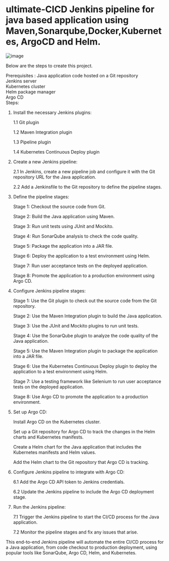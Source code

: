 # ultimate-CICD Jenkins pipeline for java based application using Maven,Sonarqube,Docker,Kubernetes, ArgoCD and Helm.
![image](https://github.com/Elixir1998/ultimate-CICD/assets/69510879/cf57adeb-e60a-4762-8115-db0d12428118)

Below are the steps to create this project.

Prerequisites :
Java application code hosted on a Git repository \
Jenkins server \
Kubernetes cluster \
Helm package manager \
Argo CD \
Steps:

1. Install the necessary Jenkins plugins:

   1.1 Git plugin
   
   1.2 Maven Integration plugin
   
   1.3 Pipeline plugin
   
   1.4 Kubernetes Continuous Deploy plugin
   

2. Create a new Jenkins pipeline:
   
   2.1 In Jenkins, create a new pipeline job and configure it with the Git repository URL for the Java application.
   
   2.2 Add a Jenkinsfile to the Git repository to define the pipeline stages.

3. Define the pipeline stages:
   
    Stage 1: Checkout the source code from Git.
   
    Stage 2: Build the Java application using Maven.
   
    Stage 3: Run unit tests using JUnit and Mockito.
   
    Stage 4: Run SonarQube analysis to check the code quality.
   
    Stage 5: Package the application into a JAR file.
   
    Stage 6: Deploy the application to a test environment using Helm.
   
    Stage 7: Run user acceptance tests on the deployed application.
   
    Stage 8: Promote the application to a production environment using Argo CD.
   

4. Configure Jenkins pipeline stages:

    Stage 1: Use the Git plugin to check out the source code from the Git repository.
   
    Stage 2: Use the Maven Integration plugin to build the Java application.
   
    Stage 3: Use the JUnit and Mockito plugins to run unit tests.
   
    Stage 4: Use the SonarQube plugin to analyze the code quality of the Java application.
   
    Stage 5: Use the Maven Integration plugin to package the application into a JAR file.
   
    Stage 6: Use the Kubernetes Continuous Deploy plugin to deploy the application to a test environment using Helm.
   
    Stage 7: Use a testing framework like Selenium to run user acceptance tests on the deployed application.
   
    Stage 8: Use Argo CD to promote the application to a production environment.
   

5. Set up Argo CD:

    Install Argo CD on the Kubernetes cluster.
   
    Set up a Git repository for Argo CD to track the changes in the Helm charts and Kubernetes manifests.
   
    Create a Helm chart for the Java application that includes the Kubernetes manifests and Helm values.
   
    Add the Helm chart to the Git repository that Argo CD is tracking.
   

6. Configure Jenkins pipeline to integrate with Argo CD:

   6.1 Add the Argo CD API token to Jenkins credentials.
   
   6.2 Update the Jenkins pipeline to include the Argo CD deployment stage.
   

7. Run the Jenkins pipeline:
   
   7.1 Trigger the Jenkins pipeline to start the CI/CD process for the Java application.
   
   7.2 Monitor the pipeline stages and fix any issues that arise.
   
This end-to-end Jenkins pipeline will automate the entire CI/CD process for a Java application, from code checkout to production deployment, using popular tools like SonarQube, Argo CD, Helm, and Kubernetes.
